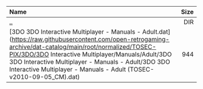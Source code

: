 |Name|Size|
|:---|---:|
|[..](../index.html)|DIR|
|[3DO 3DO Interactive Multiplayer - Manuals - Adult.dat](https://raw.githubusercontent.com/open-retrogaming-archive/dat-catalog/main/root/normalized/TOSEC-PIX/3DO/3DO Interactive Multiplayer/Manuals/Adult/3DO 3DO Interactive Multiplayer - Manuals - Adult/3DO 3DO Interactive Multiplayer - Manuals - Adult (TOSEC-v2010-09-05_CM).dat)|944|
